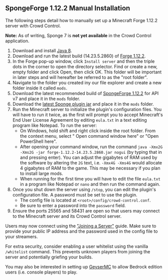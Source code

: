 ## SpongeForge 1.12.2 Manual Installation

The following steps detail how to manually set up a Minecraft Forge 1.12.2 server with Crowd
Control.

**Note:** As of writing, Sponge 7 is **not yet available** in the Crowd Control application.

1. Download and install [Java 8](https://adoptium.net/?variant=openjdk8&jvmVariant=hotspot).
2. Download and run the latest build (14.23.5.2860)
   of [Forge 1.12.2](https://files.minecraftforge.net/net/minecraftforge/forge/index_1.12.2.html).
3. In the Forge pop-up window, click `Install server` and then the triple dots in the corner to open
   the directory selector. Find or create a new, empty folder and click Open, then click OK. This
   folder will be important in later steps and will hereafter be referred to as the "root folder".
4. Navigate to the folder you created iny our file explorer and create a new folder inside it
   called `mods`.
6. Download the latest recommended build
   of [SpongeForge 1.12.2](https://www.spongepowered.org/downloads/spongevanilla?minecraft=1.12.2&offset=0)
   for API v7 and place it in the `mods` folder.
9. Download
   the [latest Sponge plugin jar](https://github.com/qixils/minecraft-crowdcontrol/releases/latest)
   and place it in the `mods` folder.
10. Run the Minecraft server to initialize the plugin's configuration files. You will have to run it
    twice, as the first will prompt you to accept Minecraft's End User License Agreement by editing
    `eula.txt` in a text editing program like Notepad. To run the server:
    - On Windows, hold shift and right click inside the root folder. From the context menu, select "
      Open command window here" or "Open PowerShell here".
    - After opening your command window, run the
      command `java -Xmx2G -Xms2G -jar forge-1.12.2-14.23.5.2860.jar nogui` (by typing that in and
      pressing enter). You can adjust the gigabytes of RAM used by the software by altering the `2G`
      text, i.e. `-Xmx4G -Xms4G`
      would allocate 4 gigabytes of RAM to the game. This may be necessary if you plan to install
      large mods.
    - When running for the first time you will have to edit the file `eula.txt` in a program like
      Notepad or `nano` and then run the command again.
11. Once you shut down the server using `/stop`, you can edit the plugin's configuration file. A
    password must be set to use the plugin.
    - The config file is located at `<root>/config/crowd-control.conf`.
    - Be sure to enter a password into the `password` field.
12. Ensure the ports 25565 and 58431 are open so that users may connect to the Minecraft server and
    its Crowd Control server.

Users may now connect using the ["Joining a Server"](sponge_7_joining_a_server.md) guide. Make sure
to provide your public IP address and the password used in the config file to your streamers.

For extra security, consider enabling a user whitelist using the vanilla `/whitelist` command. This
prevents unknown players from joining the server and potentially griefing your builds.

You may also be interested in setting up [GeyserMC](https://geysermc.org/) to allow Bedrock edition
users (i.e. console players) to play.